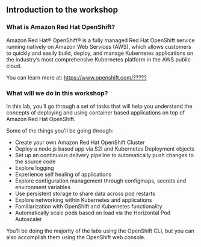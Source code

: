 ## Introduction to the workshop

### What is Amazon Red Hat OpenShift?

Amazon Red Hat® OpenShift® is a fully managed Red Hat OpenShift service running natively on Amazon Web Services (AWS), which allows customers to quickly and easily build, deploy, and manage Kubernetes applications on the industry’s most comprehensive Kubernetes platform in the AWS public cloud. 

You can learn more at: <https://www.openshift.com/?????>

### What will we do in this workshop?
In this lab, you’ll go through a set of tasks that will help you understand the concepts of deploying and using container based applications on top of Amazon Red Hat OpenShift.

Some of the things you’ll be going through:

- Create your own Amazon Red Hat OpenShift Cluster
- Deploy a node.js based app via S2I and Kubernetes Deployment objects
- Set up an continuous delivery pipeline to automatically push changes to the source code
- Explore logging
- Experience self healing of applications
- Explore configuration management through configmaps, secrets and environment variables
- Use persistent storage to share data across pod restarts
- Explore networking within Kubernetes and applications
- Familiarization with OpenShift and Kubernetes functionality
- Automatically scale pods based on load via the Horizontal Pod Autoscaler

You’ll be doing the majority of the labs using the OpenShift CLI, but you can also accomplish them using the OpenShift web console.
